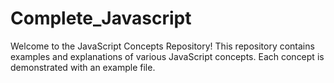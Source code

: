 # Complete_Javascript
Welcome to the JavaScript Concepts Repository! This repository contains examples and explanations of various JavaScript concepts. Each concept is demonstrated with an example file.
